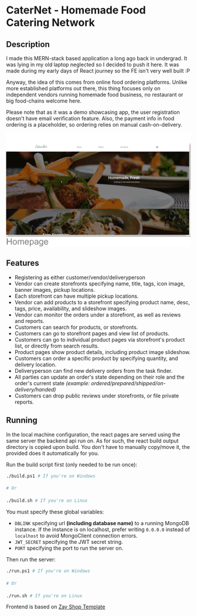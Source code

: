# CaterNet - Homemade Food Catering Network

## Description

I made this MERN-stack based application a long ago back in undergrad. It was lying in my old laptop neglected so I decided to push it here. It was made during my early days of React journey so the FE isn't very well built :P

Anyway, the idea of this comes from online food ordering platforms. Unlike more established platforms out there, this thing focuses only on independent vendors running homemade food business, no restaurant or big food-chains welcome here.

Please note that as it was a demo showcasing app, the user registration doesn't have email verification feature. Also, the payment info in food ordering is a placeholder, so ordering relies on manual cash-on-delivery.

![page slides](/repo-images/page_slides.gif "Page Slides")

## Features

* Registering as either customer/vendor/deliveryperson
* Vendor can create storefronts specifying name, title, tags, icon image, banner images, pickup locations.
* Each storefront can have multiple pickup locations.
* Vendor can add products to a storefront specifying product name, desc, tags, price, availability, and slideshow images.
* Vendor can monitor the orders under a storefront, as well as reviews and reports.
* Customers can search for products, or storefronts.
* Customers can go to storefront pages and view list of products.
* Customers can go to individual product pages via storefront's product list, or directly from search results.
* Product pages show product details, including product image slideshow.
* Customers can order a specific product by specifying quantity, and delivery location.
* Deliveryperson can find new delivery orders from the task finder.
* All parties can update an order's state depending on their role and the order's current state *(example: ordered/prepared/shipped/on-delivery/handed)*
* Customers can drop public reviews under storefronts, or file private reports.

## Running

In the local machine configuration, the react pages are served using the same server the backend api run on. As for such, the react build output directory is copied upon build. You don't have to manually copy/move it, the provided does it automatically for you.

Run the build script first (only needed to be run once):

```bash
./build.ps1 # If you're on Windows

# Or

./build.sh # If you're on Linux
```

You must specify these global variables:

* ``DBLINK`` specifying url **(including database name)** to a running MongoDB instance. If the instance is on localhost, prefer writing ``0.0.0.0`` instead of ``localhost`` to avoid MongoClient connection errors.
* ``JWT_SECRET`` specifying the JWT secret string.
* ``PORT`` specifying the port to run the server on.

Then run the server:

```bash
./run.ps1 # If you're on Windows

# Or

./run.sh # If you're on Linux
```

Frontend is based on [Zay Shop Template](https://themewagon.com/themes/free-bootstrap-5-html-5-ecommerce-website-template-zay-shop/)
